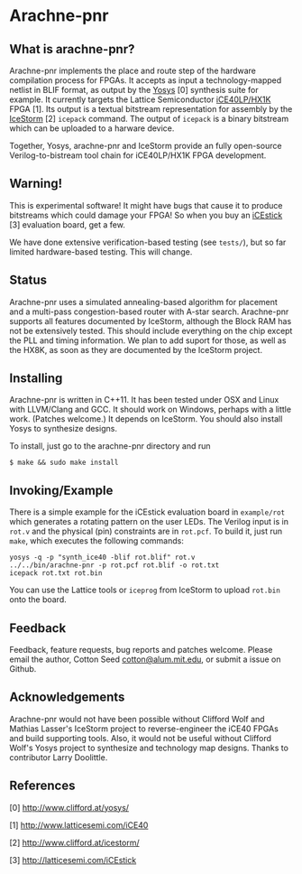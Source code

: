 # Arachne-pnr

## What is arachne-pnr?

Arachne-pnr implements the place and route step of the hardware
compilation process for FPGAs.  It accepts as input a
technology-mapped netlist in BLIF format, as output by the
[Yosys](http://www.clifford.at/yosys/) [0] synthesis suite for
example.  It currently targets the Lattice Semiconductor
[iCE40LP/HX1K](http://www.latticesemi.com/iCE40) FPGA [1].  Its output
is a textual bitstream representation for assembly by the
[IceStorm](http://www.clifford.at/icestorm/) [2] `icepack` command.
The output of `icepack` is a binary bitstream which can be uploaded to
a harware device.

Together, Yosys, arachne-pnr and IceStorm provide an fully open-source
Verilog-to-bistream tool chain for iCE40LP/HX1K FPGA development.

## Warning!

This is experimental software!  It might have bugs that cause it to
produce bitstreams which could damage your FPGA!  So when you buy an
[iCEstick](http://latticesemi.com/iCEstick) [3] evaluation board, get
a few.

We have done extensive verification-based testing (see `tests/`), but
so far limited hardware-based testing.  This will change.

## Status

Arachne-pnr uses a simulated annealing-based algorithm for placement
and a multi-pass congestion-based router with A-star search.
Arachne-pnr supports all features documented by IceStorm, although the
Block RAM has not be extensively tested.  This should include
everything on the chip except the PLL and timing information.  We plan
to add suport for those, as well as the HX8K, as soon as they are
documented by the IceStorm project.

## Installing

Arachne-pnr is written in C++11.  It has been tested under OSX and
Linux with LLVM/Clang and GCC.  It should work on Windows, perhaps
with a little work.  (Patches welcome.)  It depends on IceStorm.  You
should also install Yosys to synthesize designs.

To install, just go to the arachne-pnr directory and run

```
$ make && sudo make install
```

## Invoking/Example

There is a simple example for the iCEstick evaluation board in
`example/rot` which generates a rotating pattern on the user LEDs.
The Verilog input is in `rot.v` and the physical (pin) constraints are
in `rot.pcf`.  To build it, just run `make`, which executes the
following commands:

```
yosys -q -p "synth_ice40 -blif rot.blif" rot.v
../../bin/arachne-pnr -p rot.pcf rot.blif -o rot.txt
icepack rot.txt rot.bin
```

You can use the Lattice tools or `iceprog` from IceStorm to upload
`rot.bin` onto the board.

## Feedback

Feedback, feature requests, bug reports and patches welcome.  Please
email the author, Cotton Seed <cotton@alum.mit.edu>, or submit a issue
on Github.

## Acknowledgements

Arachne-pnr would not have been possible without Clifford Wolf and
Mathias Lasser's IceStorm project to reverse-engineer the iCE40 FPGAs
and build supporting tools.  Also, it would not be useful without
Clifford Wolf's Yosys project to synthesize and technology map
designs.  Thanks to contributor Larry Doolittle.

## References

[0] http://www.clifford.at/yosys/

[1] http://www.latticesemi.com/iCE40

[2] http://www.clifford.at/icestorm/

[3] http://latticesemi.com/iCEstick
